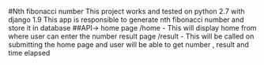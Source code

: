 #Nth fibonacci number
This project works and tested  on python 2.7 with django 1.9
This app is responsible to generate nth fibonacci number and store it in database
##API->
home page /home - This will display home from where user can enter the number
result page /result - This will be called on submitting the home page and user will be able to get number , result and time elapsed
